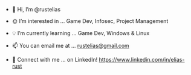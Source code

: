 - 👋 Hi, I’m @rustelias

- 🌞 I’m interested in ...
        Game Dev,
        Infosec, 
        Project Management

- 💡 I’m currently learning ...
        Game Dev, 
        Windows & Linux

- 📫 You can email me at ...
        rustelias@gmail.com

- 🤝 Connect with me ...
        on LinkedIn! https://www.linkedin.com/in/elias-rust

